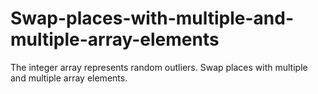 # Swap-places-with-multiple-and-multiple-array-elements
The integer array represents random outliers. Swap places with multiple and multiple array elements.
